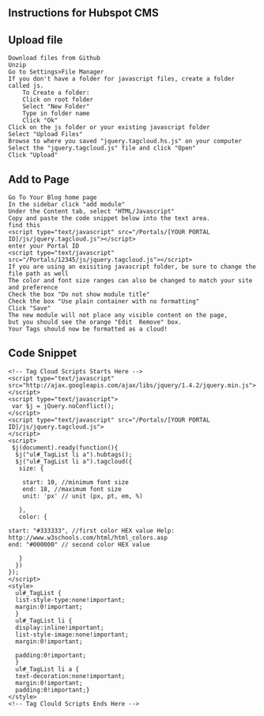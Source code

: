 Instructions for Hubspot CMS
------------

Upload file
-----------
    Download files from Github
    Unzip
    Go to Settings>File Manager
    If you don't have a folder for javascript files, create a folder called js.
        To Create a folder:
        Click on root folder   
        Select "New Folder"   
        Type in folder name
        Click "Ok"
    Click on the js folder or your existing javascript folder
    Select "Upload Files"
    Browse to where you saved "jquery.tagcloud.hs.js" on your computer
    Select the "jquery.tagcloud.js" file and click "Open"
    Click "Upload"


Add to Page
-----------
    Go To Your Blog home page
    In the sidebar click "add module" 
    Under the Content tab, select "HTML/Javascript"
    Copy and paste the code snippet below into the text area.
    find this
    <script type="text/javascript" src="/Portals/[YOUR PORTAL ID]/js/jquery.tagcloud.js"></script>
    enter your Portal ID
    <script type="text/javascript" src="/Portals/12345/js/jquery.tagcloud.js"></script>
    If you are using an exisiting javascript folder, be sure to change the file path as well
    The color and font size ranges can also be changed to match your site and preference
    Check the box "Do not show module title"
    Check the box "Use plain container with no formatting"
    Click "Save"
    The new module will not place any visible content on the page, 
    but you should see the orange "Edit  Remove" box.
    Your Tags should now be formatted as a cloud!

Code Snippet
-------------

    <!-- Tag Cloud Scripts Starts Here -->
    <script type="text/javascript" src="http://ajax.googleapis.com/ajax/libs/jquery/1.4.2/jquery.min.js">
    </script>
    <script type="text/javascript">
     var $j = jQuery.noConflict();
    </script>
    <script type="text/javascript" src="/Portals/[YOUR PORTAL ID]/js/jquery.tagcloud.js">
    </script> 
    <script>
     $j(document).ready(function(){
      $j("ul#_TagList li a").hubtags();
      $j("ul#_TagList li a").tagcloud({
       size: {
       
        start: 10, //minimum font size
        end: 18, //maximum font size
        unit: 'px' // unit (px, pt, em, %)
        
       },
       color: {
   
    start: "#333333", //first color HEX value Help: http://www.w3schools.com/html/html_colors.asp
    end: "#000000" // second color HEX value

       }
      })
    });
    </script>
    <style>
      ul#_TagList {
      list-style-type:none!important;
      margin:0!important;
      }
      ul#_TagList li {
      display:inline!important;
      list-style-image:none!important;
      margin:0!important;
      
      padding:0!important;
      }
      ul#_TagList li a {
      text-decoration:none!important;
      margin:0!important;
      padding:0!important;}
    </style>
    <!-- Tag Clould Scripts Ends Here -->

